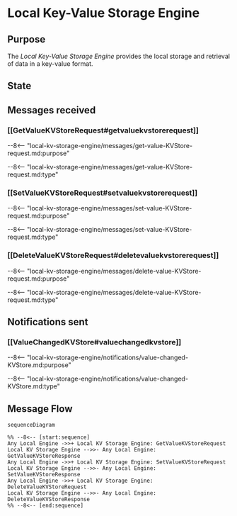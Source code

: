 <div class="engine" markdown>


# Local Key-Value Storage Engine

## Purpose

The *Local Key-Value Storage Engine* provides the local storage and retrieval of data in a key-value format. 

## State


## Messages received

### [[GetValueKVStoreRequest#getvaluekvstorerequest]]

--8<-- "local-kv-storage-engine/messages/get-value-KVStore-request.md:purpose"

--8<-- "local-kv-storage-engine/messages/get-value-KVStore-request.md:type"


### [[SetValueKVStoreRequest#setvaluekvstorerequest]]

--8<-- "local-kv-storage-engine/messages/set-value-KVStore-request.md:purpose"

--8<-- "local-kv-storage-engine/messages/set-value-KVStore-request.md:type"

### [[DeleteValueKVStoreRequest#deletevaluekvstorerequest]]

--8<-- "local-kv-storage-engine/messages/delete-value-KVStore-request.md:purpose"

--8<-- "local-kv-storage-engine/messages/delete-value-KVStore-request.md:type"

## Notifications sent

### [[ValueChangedKVStore#valuechangedkvstore]]

--8<-- "local-kv-storage-engine/notifications/value-changed-KVStore.md:purpose"

--8<-- "local-kv-storage-engine/notifications/value-changed-KVStore.md:type"

## Message Flow


 <!-- --8<-- [start:messages] -->
```mermaid
sequenceDiagram

%% --8<-- [start:sequence]
Any Local Engine ->>+ Local KV Storage Engine: GetValueKVStoreRequest
Local KV Storage Engine -->>- Any Local Engine: GetValueKVStoreResponse
Any Local Engine ->>+ Local KV Storage Engine: SetValueKVStoreRequest
Local KV Storage Engine -->>- Any Local Engine: SetValueKVStoreResponse
Any Local Engine ->>+ Local KV Storage Engine: DeleteValueKVStoreRequest
Local KV Storage Engine -->>- Any Local Engine: DeleteValueKVStoreResponse
%% --8<-- [end:sequence]
```
 <!-- --8<-- [end:messages] -->

</div>